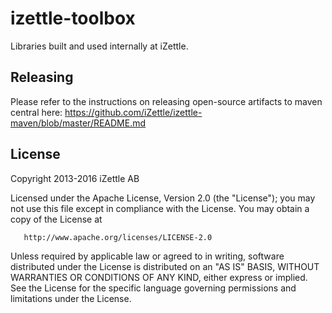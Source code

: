 # izettle-toolbox

Libraries built and used internally at iZettle.

## Releasing

Please refer to the instructions on releasing open-source artifacts to maven
central here: https://github.com/iZettle/izettle-maven/blob/master/README.md

## License

   Copyright 2013-2016 iZettle AB

   Licensed under the Apache License, Version 2.0 (the "License");
   you may not use this file except in compliance with the License.
   You may obtain a copy of the License at

       http://www.apache.org/licenses/LICENSE-2.0

   Unless required by applicable law or agreed to in writing, software
   distributed under the License is distributed on an "AS IS" BASIS,
   WITHOUT WARRANTIES OR CONDITIONS OF ANY KIND, either express or implied.
   See the License for the specific language governing permissions and
   limitations under the License.
